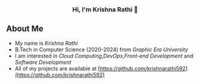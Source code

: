 <h3 align="center">
  &nbsp;&nbsp;&nbsp;&nbsp;&nbsp;&nbsp;&nbsp;Hi, I'm Krishna Rathi 👋
</h3>

</p>

## About Me
-  My name is *Krishna Rathi*
-  B.Tech in Computer Science (2020-2024) from *Graphic Era University*
-  I am interested in *Cloud Computing*,*DevOps*,*Front-end Development* and *Software Development* <br>
-  All of my projects are available at [https://github.com/krishnarathi592](https://github.com/krishnarathi592)
